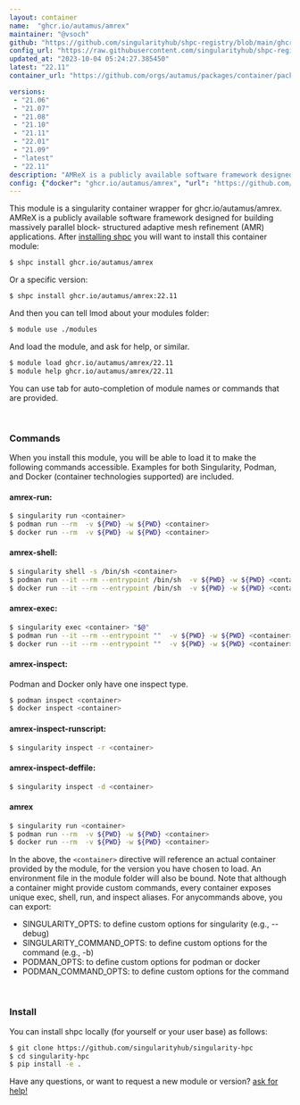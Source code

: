 ```yaml
---
layout: container
name:  "ghcr.io/autamus/amrex"
maintainer: "@vsoch"
github: "https://github.com/singularityhub/shpc-registry/blob/main/ghcr.io/autamus/amrex/container.yaml"
config_url: "https://raw.githubusercontent.com/singularityhub/shpc-registry/main/ghcr.io/autamus/amrex/container.yaml"
updated_at: "2023-10-04 05:24:27.385450"
latest: "22.11"
container_url: "https://github.com/orgs/autamus/packages/container/package/amrex"

versions:
 - "21.06"
 - "21.07"
 - "21.08"
 - "21.10"
 - "21.11"
 - "22.01"
 - "21.09"
 - "latest"
 - "22.11"
description: "AMReX is a publicly available software framework designed for building massively parallel block- structured adaptive mesh refinement (AMR) applications."
config: {"docker": "ghcr.io/autamus/amrex", "url": "https://github.com/orgs/autamus/packages/container/package/amrex", "maintainer": "@vsoch", "description": "AMReX is a publicly available software framework designed for building massively parallel block- structured adaptive mesh refinement (AMR) applications.", "latest": {"22.11": "sha256:a903a9f94fca202e8c60cfa96c0318ac6f4c6fb4dcee4a3fedf959b8f8802d3a"}, "tags": {"21.06": "sha256:b2e48c43f50f3899e53df008e2f2b260858a74e63d42918b970bd53730f07908", "21.07": "sha256:4084a79d6bd543109f0ba96797ce8955dd8e62d41a15ad292b5ce28ea7433a95", "21.08": "sha256:947d49d53818e622c10fca6277edd8c150ae914f7068673b8c50b6975404a727", "21.10": "sha256:e0d0bfefa77232674175ed0f8932a78601fa324c8d01a3347ab07f06c5d57bc5", "21.11": "sha256:a9d6a7c439daf797b9c62d64be10917697b7040d950586c8e2689837f7ef722a", "22.01": "sha256:7cb21a53bc86d27eaea42b37d58352da5d35bf621fa682459ad5699269c9eb81", "21.09": "sha256:54f5022dfacc514dcb575b5a704d05e8de67caf126d0886d46db748a9605c6e9", "latest": "sha256:a903a9f94fca202e8c60cfa96c0318ac6f4c6fb4dcee4a3fedf959b8f8802d3a", "22.11": "sha256:a903a9f94fca202e8c60cfa96c0318ac6f4c6fb4dcee4a3fedf959b8f8802d3a"}}
---
```


This module is a singularity container wrapper for ghcr.io/autamus/amrex.
AMReX is a publicly available software framework designed for building massively parallel block- structured adaptive mesh refinement (AMR) applications.
After [installing shpc](#install) you will want to install this container module:


```bash
$ shpc install ghcr.io/autamus/amrex
```

Or a specific version:

```bash
$ shpc install ghcr.io/autamus/amrex:22.11
```

And then you can tell lmod about your modules folder:

```bash
$ module use ./modules
```

And load the module, and ask for help, or similar.

```bash
$ module load ghcr.io/autamus/amrex/22.11
$ module help ghcr.io/autamus/amrex/22.11
```

You can use tab for auto-completion of module names or commands that are provided.

<br>

### Commands

When you install this module, you will be able to load it to make the following commands accessible.
Examples for both Singularity, Podman, and Docker (container technologies supported) are included.

#### amrex-run:

```bash
$ singularity run <container>
$ podman run --rm  -v ${PWD} -w ${PWD} <container>
$ docker run --rm  -v ${PWD} -w ${PWD} <container>
```

#### amrex-shell:

```bash
$ singularity shell -s /bin/sh <container>
$ podman run --it --rm --entrypoint /bin/sh  -v ${PWD} -w ${PWD} <container>
$ docker run --it --rm --entrypoint /bin/sh  -v ${PWD} -w ${PWD} <container>
```

#### amrex-exec:

```bash
$ singularity exec <container> "$@"
$ podman run --it --rm --entrypoint ""  -v ${PWD} -w ${PWD} <container> "$@"
$ docker run --it --rm --entrypoint ""  -v ${PWD} -w ${PWD} <container> "$@"
```

#### amrex-inspect:

Podman and Docker only have one inspect type.

```bash
$ podman inspect <container>
$ docker inspect <container>
```

#### amrex-inspect-runscript:

```bash
$ singularity inspect -r <container>
```

#### amrex-inspect-deffile:

```bash
$ singularity inspect -d <container>
```



#### amrex

```bash
$ singularity run <container>
$ podman run --rm  -v ${PWD} -w ${PWD} <container>
$ docker run --rm  -v ${PWD} -w ${PWD} <container>
```


In the above, the `<container>` directive will reference an actual container provided
by the module, for the version you have chosen to load. An environment file in the
module folder will also be bound. Note that although a container
might provide custom commands, every container exposes unique exec, shell, run, and
inspect aliases. For anycommands above, you can export:

 - SINGULARITY_OPTS: to define custom options for singularity (e.g., --debug)
 - SINGULARITY_COMMAND_OPTS: to define custom options for the command (e.g., -b)
 - PODMAN_OPTS: to define custom options for podman or docker
 - PODMAN_COMMAND_OPTS: to define custom options for the command

<br>

### Install

You can install shpc locally (for yourself or your user base) as follows:

```bash
$ git clone https://github.com/singularityhub/singularity-hpc
$ cd singularity-hpc
$ pip install -e .
```

Have any questions, or want to request a new module or version? [ask for help!](https://github.com/singularityhub/singularity-hpc/issues)